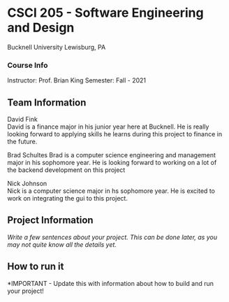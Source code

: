 # CSCI 205 - Software Engineering and Design
Bucknell University
Lewisburg, PA
### Course Info
Instructor: Prof. Brian King
Semester: Fall - 2021
## Team Information
David Fink  
David is a finance major in his junior year here at Bucknell. He is really looking forward to applying skills he learns during this project
to finance in the future.
  
Brad Schultes
Brad is a computer science engineering and management major in his sophomore year. He is looking forward to working on
a lot of the backend development on this project

Nick Johnson  
Nick is a computer science major in hs sophomore year. He is excited to work on integrating the gui to this project.
## Project Information
*Write a few sentences about your project. This can be done later, as you may
not quite know all the details yet.*
## How to run it
*IMPORTANT - Update this with information about how to build and run your
project! 
